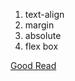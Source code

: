 1. text-align
2. margin
3. absolute
4. flex box

[Good Read](https://www.freecodecamp.org/news/how-to-center-things-with-style-in-css-dc87b7542689/)
